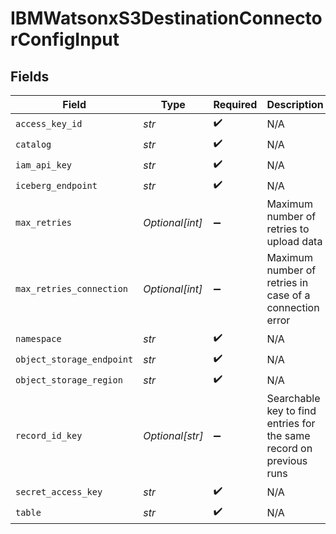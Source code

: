 # IBMWatsonxS3DestinationConnectorConfigInput


## Fields

| Field                                                               | Type                                                                | Required                                                            | Description                                                         |
| ------------------------------------------------------------------- | ------------------------------------------------------------------- | ------------------------------------------------------------------- | ------------------------------------------------------------------- |
| `access_key_id`                                                     | *str*                                                               | :heavy_check_mark:                                                  | N/A                                                                 |
| `catalog`                                                           | *str*                                                               | :heavy_check_mark:                                                  | N/A                                                                 |
| `iam_api_key`                                                       | *str*                                                               | :heavy_check_mark:                                                  | N/A                                                                 |
| `iceberg_endpoint`                                                  | *str*                                                               | :heavy_check_mark:                                                  | N/A                                                                 |
| `max_retries`                                                       | *Optional[int]*                                                     | :heavy_minus_sign:                                                  | Maximum number of retries to upload data                            |
| `max_retries_connection`                                            | *Optional[int]*                                                     | :heavy_minus_sign:                                                  | Maximum number of retries in case of a connection error             |
| `namespace`                                                         | *str*                                                               | :heavy_check_mark:                                                  | N/A                                                                 |
| `object_storage_endpoint`                                           | *str*                                                               | :heavy_check_mark:                                                  | N/A                                                                 |
| `object_storage_region`                                             | *str*                                                               | :heavy_check_mark:                                                  | N/A                                                                 |
| `record_id_key`                                                     | *Optional[str]*                                                     | :heavy_minus_sign:                                                  | Searchable key to find entries for the same record on previous runs |
| `secret_access_key`                                                 | *str*                                                               | :heavy_check_mark:                                                  | N/A                                                                 |
| `table`                                                             | *str*                                                               | :heavy_check_mark:                                                  | N/A                                                                 |